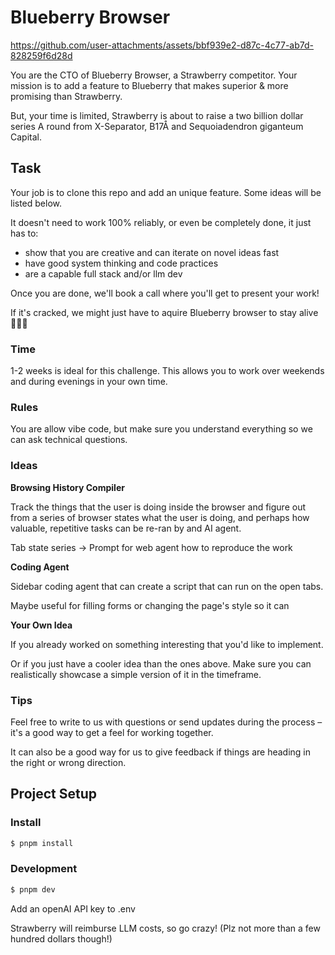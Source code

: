 # Blueberry Browser

https://github.com/user-attachments/assets/bbf939e2-d87c-4c77-ab7d-828259f6d28d

You are the CTO of Blueberry Browser, a Strawberry competitor. Your mission is to add a feature to Blueberry that makes superior & more promising than Strawberry.

But, your time is limited, Strawberry is about to raise a two billion dollar series A round from X-Separator, B17Å and Sequoiadendron giganteum Capital.

## Task

Your job is to clone this repo and add an unique feature. Some ideas will be listed below.

It doesn't need to work 100% reliably, or even be completely done, it just has to:

- show that you are creative and can iterate on novel ideas fast
- have good system thinking and code practices
- are a capable full stack and/or llm dev

Once you are done, we'll book a call where you'll get to present your work!

If it's cracked, we might just have to aquire Blueberry browser to stay alive 👀👀👀

### Time

1-2 weeks is ideal for this challenge. This allows you to work over weekends and during evenings in your own time.


### Rules

You are allow vibe code, but make sure you understand everything so we can ask technical questions.


### Ideas

**Browsing History Compiler**

Track the things that the user is doing inside the browser and figure out from a series of browser states what the user is doing, and perhaps how valuable, repetitive tasks can be re-ran by and AI agent.

Tab state series -> Prompt for web agent how to reproduce the work

**Coding Agent**

Sidebar coding agent that can create a script that can run on the open tabs.

Maybe useful for filling forms or changing the page's style so it can 


**Your Own Idea**

If you already worked on something interesting that you'd like to implement. 

Or if you just have a cooler idea than the ones above. Make sure you can realistically showcase a simple version of it in the timeframe.


### Tips

Feel free to write to us with questions or send updates during the process – it's a good way to get a feel for working together.

It can also be a good way for us to give feedback if things are heading in the right or wrong direction.


## Project Setup

### Install

```bash
$ pnpm install
```

### Development

```bash
$ pnpm dev
```

Add an openAI API key to .env

Strawberry will reimburse LLM costs, so go crazy! (Plz not more than a few hundred dollars though!)

